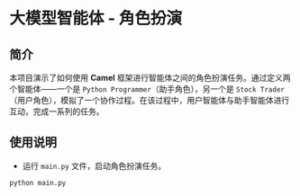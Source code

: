 # 大模型智能体 - 角色扮演

## 简介
本项目演示了如何使用 **Camel** 框架进行智能体之间的角色扮演任务。通过定义两个智能体——一个是 `Python Programmer`（助手角色），另一个是 `Stock Trader`（用户角色），模拟了一个协作过程。在该过程中，用户智能体与助手智能体进行互动，完成一系列的任务。

## 使用说明
- 运行 `main.py` 文件，启动角色扮演任务。
```
python main.py
```